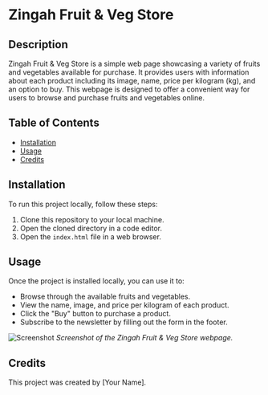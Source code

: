 # Zingah Fruit & Veg Store

## Description
Zingah Fruit & Veg Store is a simple web page showcasing a variety of fruits and vegetables available for purchase. It provides users with information about each product including its image, name, price per kilogram (kg), and an option to buy. This webpage is designed to offer a convenient way for users to browse and purchase fruits and vegetables online.

## Table of Contents
- [Installation](#installation)
- [Usage](#usage)
- [Credits](#credits)

## Installation
To run this project locally, follow these steps:
1. Clone this repository to your local machine.
2. Open the cloned directory in a code editor.
3. Open the `index.html` file in a web browser.

## Usage
Once the project is installed locally, you can use it to:
- Browse through the available fruits and vegetables.
- View the name, image, and price per kilogram of each product.
- Click the "Buy" button to purchase a product.
- Subscribe to the newsletter by filling out the form in the footer.

![Screenshot](screenshot.png)
*Screenshot of the Zingah Fruit & Veg Store webpage.*

## Credits
This project was created by [Your Name].

